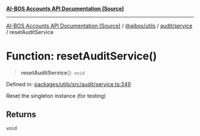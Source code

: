 [**AI-BOS Accounts API Documentation (Source)**](../../../../../README.md)

***

[AI-BOS Accounts API Documentation (Source)](../../../../../README.md) / [@aibos/utils](../../../README.md) / [audit/service](../README.md) / resetAuditService

# Function: resetAuditService()

> **resetAuditService**(): `void`

Defined in: [packages/utils/src/audit/service.ts:349](https://github.com/pohlai88/accounts/blob/48103fb36d28b2b9bfb33472b6de2f719773cde9/packages/utils/src/audit/service.ts#L349)

Reset the singleton instance (for testing)

## Returns

`void`
